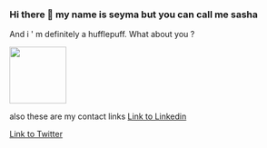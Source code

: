 ### Hi there 👋  my name is seyma but you can call me sasha

<!--
**sashapoulain/SashaPoulain** is a ✨ _special_ ✨ repository because its `README.md` (this file) appears on your GitHub profile.

Here are some ideas to get you started:

- 🔭 I’m currently working on ...
- 🌱 I’m currently learning ...
- 👯 I’m looking to collaborate on ...
- 🤔 I’m looking for help with ...
- 💬 Ask me about ...
- 📫 How to reach me: ...
- 😄 Pronouns: ...
- ⚡ Fun fact: ...
-->
And i ' m definitely a hufflepuff. What about you ?
<div id="header1">
  <img src="https://media.giphy.com/media/PMp40oEvNfKve/giphy.gif" width="100"/>
</div>

also these are my contact links
[Link to Linkedin](https://www.linkedin.com/in/%C5%9Feyma-y%C4%B1lmaz-613bb5186/)

[Link to Twitter](https://twitter.com/sashapoulain)
